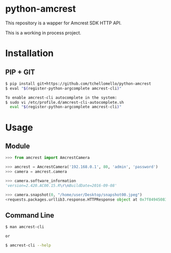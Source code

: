 # python-amcrest
This repository is a wapper for Amcrest SDK HTTP API.

This is a working in process project.

Installation
============


PIP + GIT
---------

```bash
$ pip install git+https://github.com/tchellomello/python-amcrest
$ eval "$(register-python-argcomplete amcrest-cli)"

To enable amcrest-cli autocomplete in the system:
$ sudo vi /etc/profile.d/amcrest-cli-autocomplete.sh
  eval "$(register-python-argcomplete amcrest-cli)"
```

Usage
=====

Module
------

```python
>>> from amcrest import AmcrestCamera

>>> amcrest = AmcrestCamera('192.168.0.1', 80, 'admin', 'password')
>>> camera = amcrest.camera

>>> camera.software_information
'version=2.420.AC00.15.R\r\nBuildDate=2016-09-08'

>>> camera.snapshot(0, "/home/user/Desktop/snapshot00.jpeg")
<requests.packages.urllib3.response.HTTPResponse object at 0x7f84945083c8>

```

Command Line
------------
```bash
$ man amcrest-cli

or

$ amcrest-cli --help
